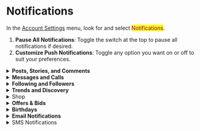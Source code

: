 # Notifications

In the [Account Settings](./) menu, look for and select <mark style="color:purple;">Notifications</mark>.

1. **Pause All Notifications**: Toggle the switch at the top to pause all notifications if desired.
2. **Customize Push Notifications**: Toggle any option you want on or off to suit your preferences.

<details>

<summary><strong>Posts, Stories, and Comments</strong></summary>

* Likes: Notifications for likes on your posts.
* Likes and comments on photos: Alerts for likes and comments on your photos.
* Photos of you: Notifications when you are tagged in photos.
* Comments: Alerts for comments on your posts.
* Comment likes: Notifications for likes on your comments.
* First posts and stories: Alerts for your first posts and stories.
* Save post: Notifications when someone saves your post.

</details>

<details>

<summary><strong>Messages and Calls</strong></summary>

* Messages: Notifications for new messages.
* Message requests: Alerts for incoming message requests.
* Group requests: Notifications for group chat requests.
* Video chats: Alerts for incoming video chats.
* Calls: Notifications for incoming calls.

</details>

<details>

<summary><strong>Following and Followers</strong></summary>

* Account suggestions: Alerts for suggested accounts to follow.
* Mentions: Notifications when you are mentioned in posts or comments.
* Accepted follow: Alerts for accepted follow requests.

</details>

<details>

<summary><strong>Trends and Discovery</strong></summary>

* Account suggestions: Notifications for new account suggestions.
* Trends: Alerts for trending topics and posts.
* Accepted follow: Notifications for accepted follow requests.

</details>

<details>

<summary>Shop</summary>

* Item ending: Alerts for items that are about to end.
* Item updates: Notifications for updates on Shop items.
* Personalized recommendations: Alerts for personalized shop recommendations.

</details>

<details>

<summary><strong>Offers &#x26; Bids</strong></summary>

* Bids: Notifications for new bids on your items.
* Offer updates: Alerts for updates on offers.
* Order updates: Notifications for updates on your orders.
* Counter bids: Alerts for counter bids on your items.
* Listing help: Notifications for assistance with your listings.

</details>

<details>

<summary><strong>Birthdays</strong></summary>

Friends' birthdays: Reminders for your friends' birthdays.

</details>

<details>

<summary><strong>Email Notifications</strong></summary>

* Email Notification: Toggle email notifications on or off.
* New notifications: Alerts for new activities related to your account.
* Direct messages: Notifications for direct messages sent to you.
* Posts emailed to you: Alerts for posts sent to your email.
* Top posts and stories: Notifications for top posts and stories.
* News about updates: Alerts for updates and news from Moseiki.
* Tips on getting more: Notifications with tips for engagement.
* Things you've missed: Alerts for missed activities since your last login.
* Participation in Moseiki research surveys: Invitations for survey participation.
* Suggestions for recommended accounts: Recommendations for new accounts to follow.
* Suggestions based on your recent follows: Account suggestions based on recent follows.
* Tips on Moseiki business products: Notifications with tips about business products.

</details>

<details>

<summary>SMS Notifications</summary>

* Comments: SMS notifications for comments on your posts.
* Tags: Alerts for tags in posts and comments.
* Reminders: SMS reminders for various activities.
* More activity about you: Notifications for increased activity related to your account.
* Birthdays: SMS reminders for friends' birthdays.
* Video: Alerts for video-related activities.
* Shop: SMS notifications for Shop updates.
* Fundraisers: Alerts for fundraiser activities.
* Messages: SMS notifications for messages.
* Other notifications: Various other SMS alert

<mark style="color:orange;">Note:</mark> When you select <mark style="color:purple;">SMS notifications</mark>, if you haven't recorded a phone number yet, you'll need to add and verify your phone number with an SMS message. Once verified, you can then change your preferences.

</details>
